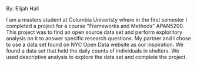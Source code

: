 By: Elijah Hall

I am a masters student at Columbia Univeristy where in the first semester I completed a project for a course "Frameworks and Methods" APAN5200. This project was to find an open source data set and perform exploritory analysis on it to answer specific research questions. My partner and I chose to use a data set found on NYC Open Data website as our inspiration. We found a data set that held the daily counts of individuals in shelters. We used descriptive analysis to explore the data set and complete the project.
